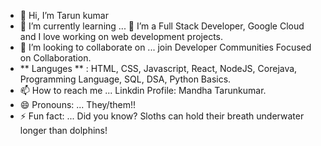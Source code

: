 - 👋 Hi, I’m Tarun kumar
- 🌱 I’m currently learning ... 👋 I’m a Full Stack Developer, Google Cloud and I love working on web development projects.
- 💞️ I’m looking to collaborate on ... join Developer Communities Focused on Collaboration.
- ** Languges ** : HTML, CSS, Javascript, React, NodeJS, Corejava, Programming Language, SQL, DSA, Python Basics.
- 📫 How to reach me ... Linkdin Profile: Mandha Tarunkumar.
- 😄 Pronouns: ... They/them!!
- ⚡ Fun fact: ... Did you know? Sloths can hold their breath underwater longer than dolphins!

<!---
Tarunkumar28-ai/Tarunkumar28-ai is a ✨ special ✨ repository because its `README.md` (this file) appears on your GitHub profile.
You can click the Preview link to take a look at your changes.
--->
